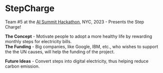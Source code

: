 # StepCharge

Team #5 at the [AI Summit Hackathon](https://newyork.theaisummit.com), NYC, 2023 - Presents the Step Charge!

**The Concept** - Motivate people to adopt a more healthy life by rewarding monthly steps for electricity bills. \
**The Funding** - Big companies, like Google, IBM, etc., who wishes to support the the UN causes, will help the funding of the project.

**Future Ideas** - Convert steps into digital electricity, thus helping reduce carbon emission.

